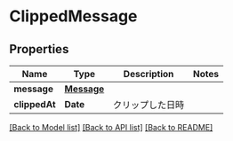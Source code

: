 # ClippedMessage

## Properties
Name | Type | Description | Notes
------------ | ------------- | ------------- | -------------
**message** | [**Message**](Message.md) |  | 
**clippedAt** | **Date** | クリップした日時 | 

[[Back to Model list]](../README.md#documentation-for-models) [[Back to API list]](../README.md#documentation-for-api-endpoints) [[Back to README]](../README.md)


